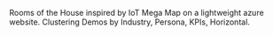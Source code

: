 Rooms of the House inspired by IoT Mega Map on a lightweight azure website.
Clustering Demos by Industry, Persona, KPIs, Horizontal.
